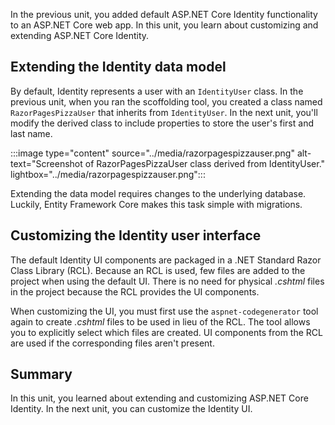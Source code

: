 In the previous unit, you added default ASP.NET Core Identity functionality to an ASP.NET Core web app. In this unit, you learn about customizing and extending ASP.NET Core Identity.

## Extending the Identity data model

By default, Identity represents a user with an `IdentityUser` class. In the previous unit, when you ran the scoffolding tool, you created a class named `RazorPagesPizzaUser` that inherits from `IdentityUser`. In the next unit, you'll modify the derived class to include properties to store the user's first and last name.

:::image type="content" source="../media/razorpagespizzauser.png" alt-text="Screenshot of RazorPagesPizzaUser class derived from IdentityUser." lightbox="../media/razorpagespizzauser.png":::

Extending the data model requires changes to the underlying database. Luckily, Entity Framework Core makes this task simple with migrations.

## Customizing the Identity user interface

The default Identity UI components are packaged in a .NET Standard Razor Class Library (RCL). Because an RCL is used, few files are added to the project when using the default UI. There is no need for physical *.cshtml* files in the project because the RCL provides the UI components.

When customizing the UI, you must first use the `aspnet-codegenerator` tool again to create *.cshtml* files to be used in lieu of the RCL. The tool allows you to explicitly select which files are created. UI components from the RCL are used if the corresponding files aren't present.

## Summary

In this unit, you learned about extending and customizing ASP.NET Core Identity. In the next unit, you can customize the Identity UI.
